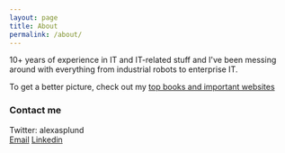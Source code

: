 ```yaml
---
layout: page
title: About
permalink: /about/
---
```


10+ years of experience in IT and IT-related stuff and I've been messing around with everything from industrial robots to enterprise IT.

To get a better picture, check out my  [top books and important websites](/resources/)

### Contact me

Twitter: alexasplund  
[Email](mailto:alex@automativity.com)
[Linkedin](https://www.linkedin.com/in/alex-asplund-54134156/)